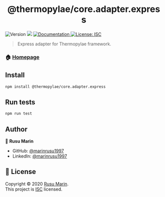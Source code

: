 <h1 align="center">@thermopylae/core.adapter.express</h1>
<p>
  <img alt="Version" src="https://img.shields.io/badge/version-0.0.1-blue.svg?cacheSeconds=2592000" />
  <img src="https://img.shields.io/badge/node-%3E%3D%2016-blue.svg" />
<a href="http:/localhost:8080/doc" target="_blank">
  <img alt="Documentation" src="https://img.shields.io/badge/documentation-yes-brightgreen.svg" />
</a>
<a href="http:/localhost:8080/license" target="_blank">
  <img alt="License: ISC" src="https://img.shields.io/badge/License-ISC-yellow.svg" />
</a>
</p>

> Express adapter for Thermopylae framework.

### 🏠 [Homepage](http://localhost:8080)


## Install

```sh
npm install @thermopylae/core.adapter.express
```

## Run tests

```sh
npm run test
```

## Author

👤 **Rusu Marin**

* GitHub: [@marinrusu1997](https://github.com/marinrusu1997)
* LinkedIn: [@marinrusu1997](https://linkedin.com/in/marinrusu1997)

## 📝 License

Copyright © 2020 [Rusu Marin](https://github.com/marinrusu1997). <br/>
This project is [ISC](http:/localhost:8080/license) licensed.
